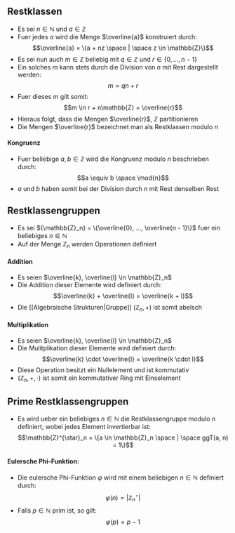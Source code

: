 ## Restklassen
- Es sei $n \in \mathbb{N}$ und $a \in \mathbb{Z}$ 
- Fuer jedes $a$ wird die Menge $\overline{a}$ konstruiert durch:
$$\overline{a} = \{a + nz \space | \space z \in \mathbb{Z}\}$$
- Es sei nun auch $m \in \mathbb{Z}$ beliebig mit $q \in \mathbb{Z}$ und $r \in \{0, ..., n-1\}$
- Ein solches $m$ kann stets durch die Division von $n$ mit Rest dargestellt werden:
$$m = qn + r$$
- Fuer dieses $m$ gilt somit:
$$m \in r + n\mathbb{Z} = \overline{r}$$
- Hieraus folgt, dass die Mengen $\overline{r}$, $\mathbb{Z}$ partitionieren
- Die Mengen $\overline{r}$ bezeichnet man als Restklassen modulo $n$
#### Kongruenz
- Fuer beliebige $a, b \in \mathbb{Z}$ wird die Kongruenz modulo $n$ beschrieben durch:
$$a \equiv b \space \mod{n}$$
- $a$ und $b$ haben somit bei der Division durch $n$ mit Rest denselben Rest
## Restklassengruppen
- Es sei ${\mathbb{Z}_n} = \{\overline{0}, ..., \overline{n - 1}\}$ fuer ein beliebiges $n \in \mathbb{N}$
- Auf der Menge ${\mathbb{Z}_n}$ werden Operationen definiert
#### Addition
- Es seien $\overline{k}, \overline{l} \in \mathbb{Z}_n$
- Die Addition dieser Elemente wird definiert durch:
$$\overline{k} + \overline{l} = \overline{k + l}$$
- Die [[Algebraische Strukturen|Gruppe]] $(\mathbb{Z}_n, +)$ ist somit abelsch
#### Multiplikation
- Es seien $\overline{k}, \overline{l} \in \mathbb{Z}_n$
- Die Mulitplikation dieser Elemente wird definiert durch:
$$\overline{k} \cdot \overline{l} = \overline{k \cdot l}$$
- Diese Operation besitzt ein Nullelement und ist kommutativ
- $(\mathbb{Z}_n, +, \cdot)$ ist somit ein kommutativer Ring mit Einselement
## Prime Restklassengruppen
- Es wird ueber ein beliebiges $n \in \mathbb{N}$ die Restklassengruppe modulo $n$ definiert, wobei jedes Element invertierbar ist:
$$\mathbb{Z}^{\star}_n = \{a \in \mathbb{Z}_n \space | \space ggT(a, n) = 1\}$$
#### Eulersche Phi-Funktion:
- Die eulersche Phi-Funktion $\varphi$ wird mit einem beliebigen $n \in \mathbb{N}$ definiert durch:
$$\varphi(n) = |\mathbb{Z}^{\star}_n|$$
- Falls $p \in \mathbb{N}$ prim ist, so gilt:
$$\varphi(p) = p-1$$